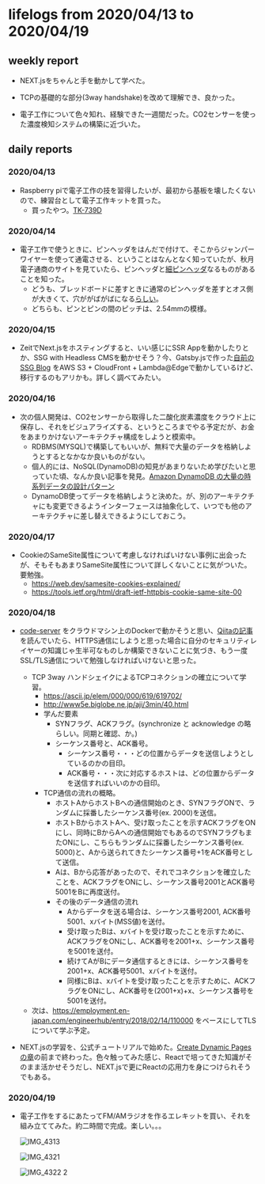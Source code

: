 # lifelogs from 2020/04/13 to 2020/04/19

## weekly report

* NEXT.jsをちゃんと手を動かして学べた。

* TCPの基礎的な部分(3way handshake)を改めて理解でき、良かった。

* 電子工作について色々知れ、経験できた一週間だった。CO2センサーを使った濃度検知システムの構築に近づいた。

## daily reports

### 2020/04/13

* Raspberry piで電子工作の技を習得したいが、最初から基板を壊したくないので、練習台として電子工作キットを買った。
  * 買ったやつ。[TK-739D](https://www.elekit.co.jp/product/TK-739D)

### 2020/04/14

* 電子工作で使うときに、ピンヘッダをはんだで付けて、そこからジャンパーワイヤーを使って通電させる、ということはなんとなく知っていたが、秋月電子通商のサイトを見ていたら、ピンヘッダと[細ピンヘッダ](http://akizukidenshi.com/catalog/g/gC-04398/)なるものがあることを知った。
  * どうも、ブレッドボードに差すときに通常のピンヘッダを差すとオス側が大きくて、穴ががばがばになる[らしい](https://ht-deko.com/arduino/basic_parts.html)。
  * どちらも、ピンとピンの間のピッチは、2.54mmの模様。

### 2020/04/15

* ZeitでNext.jsをホスティングすると、いい感じにSSR Appを動かしたりとか、SSG with Headless CMSを動かせそう？今、Gatsby.jsで作った[自前のSSG Blog](https://tan-shio.com/) をAWS S3 + CloudFront + Lambda@Edgeで動かしているけど、移行するのもアリかも。詳しく調べてみたい。

### 2020/04/16

* 次の個人開発は、CO2センサーから取得した二酸化炭素濃度をクラウド上に保存し、それをビジュアライズする、というところまでやる予定だが、お金をあまりかけないアーキテクチャ構成をしようと模索中。
  * RDBMS(MYSQL)で構築してもいいが、無料で大量のデータを格納しようとするとなかなか良いものがない。
  * 個人的には、NoSQL(DynamoDB)の知見があまりないため学びたいと思っていた頃、なんか良い記事を発見。[Amazon DynamoDB の大量の時系列データの設計パターン](https://aws.amazon.com/jp/blogs/news/design-patterns-for-high-volume-time-series-data-in-amazon-dynamodb/)
  * DynamoDB使ってデータを格納しようと決めた。が、別のアーキテクチャにも変更できるようインターフェースは抽象化して、いつでも他のアーキテクチャに差し替えできるようにしておこう。

### 2020/04/17

* CookieのSameSite属性について考慮しなければいけない事例に出会ったが、そもそもあまりSameSite属性について詳しくないことに気がついた。要勉強。
  * https://web.dev/samesite-cookies-explained/
  * https://tools.ietf.org/html/draft-ietf-httpbis-cookie-same-site-00

### 2020/04/18

* [code-server](https://github.com/cdr/code-server) をクラウドマシン上のDockerで動かそうと思い、[Qiitaの記事](https://qiita.com/cognitom/items/6d8af8a71552ec9c6212)を読んでいたら、HTTPS通信にしようと思った場合に自分のセキュリティレイヤーの知識じゃ生半可なものしか構築できないことに気づき、もう一度SSL/TLS通信について勉強しなければいけないと思った。
  * TCP 3way ハンドシェイクによるTCPコネクションの確立について学習。
    * https://ascii.jp/elem/000/000/619/619702/
    * http://www5e.biglobe.ne.jp/aji/3min/40.html
    * 学んだ要素
      * SYNフラグ、ACKフラグ。(synchronize と acknowledge の略らしい。同期と確認、か。)
      * シーケンス番号と、ACK番号。
        * シーケンス番号・・・どの位置からデータを送信しようとしているのかの目印。
        * ACK番号・・・次に対応するホストは、どの位置からデータを送信すればいいのかの目印。
    * TCP通信の流れの概略。
      * ホストAからホストBへの通信開始のとき、SYNフラグONで、ランダムに採番したシーケンス番号(ex. 2000)を送信。
      * ホストBからホストAへ、受け取ったことを示すACKフラグをONにし、同時にBからAへの通信開始でもあるのでSYNフラグもまたONにし、こちらもランダムに採番したシーケンス番号(ex. 5000)と、Aから送られてきたシーケンス番号+1をACK番号として送信。
      * Aは、Bから応答があったので、それでコネクションを確立したことを、ACKフラグをONにし、シーケンス番号2001とACK番号5001をBに再度送付。
      * その後のデータ通信の流れ
        * Aからデータを送る場合は、シーケンス番号2001, ACK番号5001、xバイト(MSS値)を送付。
        * 受け取ったBは、xバイトを受け取ったことを示すために、ACKフラグをONにし、ACK番号を2001+x、シーケンス番号を5001を送付。
        * 続けてAがBにデータ通信するときには、シーケンス番号を2001+x、ACK番号5001、xバイトを送付。
        * 同様にBは、xバイトを受け取ったことを示すために、ACKフラグをONにし、ACK番号を(2001+x)+x、シーケンス番号を5001を送付。
  * 次は、https://employment.en-japan.com/engineerhub/entry/2018/02/14/110000 をベースにしてTLSについて学ぶ予定。

* NEXT.jsの学習を、公式チュートリアルで始めた。[Create Dynamic Pagesの章](https://nextjs.org/learn/basics/create-dynamic-pages)の前まで終わった。色々触ってみた感じ、Reactで培ってきた知識がそのまま活かせそうだし、NEXT.jsで更にReactの応用力を身につけられそうでもある。

### 2020/04/19

* 電子工作をするにあたってFM/AMラジオを作るエレキットを買い、それを組み立ててみた。約二時間で完成。楽しい。。。

  ![IMG_4313](https://user-images.githubusercontent.com/10176164/79713504-eef17500-8308-11ea-9afc-7b06a468f37c.jpg)

  ![IMG_4321](https://user-images.githubusercontent.com/10176164/79713566-1f391380-8309-11ea-9c4e-b0a5cd3f02fd.jpg)

  ![IMG_4322 2](https://user-images.githubusercontent.com/10176164/79713574-23fdc780-8309-11ea-9c27-1d91d8d34477.jpg)
